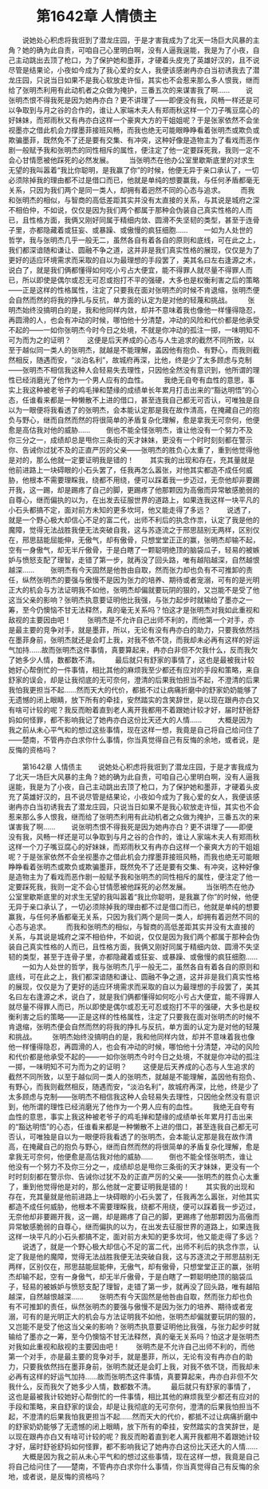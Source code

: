 # 　　第1642章 人情债主
　　说她处心积虑将我诳到了潜龙庄园，于是才害我成为了北天一场巨大风暴的主角？她的确为此自责，可咱自己心里明白啊，没有人逼我逞能，我是为了小夜，自己主动跳出去顶了枪口，为了保护她和墨菲，才硬着头皮充了英雄好汉的，且不说尽管是结果论，小夜如今成为了我心爱的女人，我便该感谢冉亦白当初诱我去了潜龙庄园，只说当日如果不是我心软放走许恒，其实也不会惹来那么多人恨我，继而给了张明杰利用有此动机者之众做为掩护，三番五次的来谋害我了啊……
　　说张明杰恨不得我死是因为她冉亦白？更不讲理了——即便没有我，风畅一样还是可以争取到与月之谷的合作的，谁让人家端木夫人有郑雨秋这样一个刀子嘴豆腐心的好妹妹，而郑雨秋又有冉亦白这样一个豪爽大方的干姐姐呢？于是张家依然不会坐视墨亦之借此机会力撑墨菲接班风畅，而我也绝无可能眼睁睁看着张明杰或欺负或欺骗墨菲，既然免不了还是要有交集、有冲突，这种好像是造物主为了看戏而恶作剧一般赋予我和张明杰的同性相斥的属性，便注定了他一定要踩死我，我则一定不会心甘情愿被他踩死的必然发展。
　　当张明杰在他办公室里歇斯底里的对求生无望的我叫嚣着“我比你聪明，是我赢了你”的时候，他便无异于亲口承认了，一切必须除掉我的理由都不过是借口而已，他就是单纯的想要赢我，与任何矛盾都毫无关系，只因为我们两个是同一类人，却拥有着迥然不同的心态与追求。
　　而我和张明杰的相似，与智商的高低差距其实并没有太直接的关系，与其说是城府之深不相伯仲，不如说，仅仅是因为我们两个都属于那种会伪装自己真实性格的人而已，且性格方面，我俩又刚好同属于精细内敛、圆滑不失坚韧的类型，甚至于连骨子里，亦都隐藏着或狂妄、或暴躁、或傲慢的疯狂细胞……
　　一如为人处世的哲学，我与张明杰几乎一般无二，虽然各自有着各自的原则和底线，可在此之上，我们都深谙随和谦让、圆融不争之道，这并非是我们真实性格的展现，仅仅是为了更好的适应环境需求而采取的自以为最理想的手段罢了，美其名曰左右逢源之术，说白了，就是我们俩都懂得如何吃小亏占大便宜，能不得罪人就尽量不得罪人而已，所以即使是偶尔或忍无可忍或抱打不平的强硬，大多也是权衡利害之后的策略——正是这样的性格属性，注定了只要我在面对张明杰的时候不肯退缩，张明杰便会自然而然的将我的挣扎与反抗，单方面的认定为是对他的轻蔑和挑战。
　　张明杰始终没搞明白的是，我和他同样内敛，却并不意味着我也像他一样懂得隐忍，再圆滑的人，也会有冲动的时候，哪怕他十分清楚，冲动的风险和代价都是他承受不起的——一如你张明杰今时今日之处境，不就是你冲动的孤注一掷，一味明知不可为而为之的证明？
　　这便是后天养成的心态与人生追求的截然不同所致，以至于越似同一类人的张明杰，就越是不能理解，盖因他有抱负、有野心，而我则截然相反，随遇而安，“淡泊名利”，故城府再深，比他，终是少了太多顾虑与克制——张明杰不相信我这种人会轻易失去理性，只因他全然没有意识到，他所谓的理性已经消磨光了他作为一个男人应有的血性。
　　我绝无自夸有血性的意思，事实上我这种被老爷子的鸡毛掸和楚缘的成绩单长年累月打击出来的“豁达明悟”的心态，任谁看来都是一种懒散不上进的借口，甚至连我自己都无可否认，可唯独是自以为一眼便将我看透了的张明杰，会本能认定那是我在故作清高，在掩藏自己的抱负与野心，继而自然而然的将很简单的矛盾复杂化理解，愈是拿我无可奈何，他便愈是高估我对他的威胁……
　　倒也不能全怪张明杰，谁让他没有一个努力不及你三分之一，成绩却总是甩你三条街的天才妹妹，更没有一个时时刻刻都在警示你、告诫你过犹不及的正直严厉的父亲——张明杰的胜负心太重了，重到他觉得他是对的，那么他就一定要证明我是错的！
　　其实我的出现和存在，充其量就是他前进路上一块碍眼的小石头罢了，任我再怎么嚣张，对他其实都造不成任何威胁，他根本不需要理睬我，绕都不用绕，便可以踩着我一步迈过，无奈他却非要踢开我，这一踢，却是踢疼了自己的脚，更踢疼了他那颗因为高傲而异常敏感脆弱的自尊心，继而偏执的以为，在出发去征服世界的道路上，如果连我这样一块平凡的小石头都搞不定，面对前方未知的更多坎坷，他又能走得了多远？
　　说透了，就是一个野心极大却信心不足的富二代，出师不利后的执念作祟，认定了我是他的魔障，觉得无法战胜我便无法突破自我，这与苏逐流之于邢思喆别无两样，区别仅在，邢思喆能屈能伸，无傲气，却有傲骨，只想堂堂正正的赢，张明杰却输不起，空有一身傲气，却无半斤傲骨，于是白瞎了一颗聪明绝顶的脑袋瓜子，轻易的被嫉妒与愤怒支配了理智，走错了第一步，就再没了回头路，唯有越陷越深，自然越恨越深……
　　张明杰有今天固然是他咎由自取，然而张力却也负有不可推卸的责任，纵然张明杰的要强与傲慢不是因为张力的培养、期待或者宠溺，可有的是光明正大的机会与方法证明我不如他，张明杰却偏就要玩阴的狠的，又岂能不是受了他这当父亲的影响？张明杰执意要证明他比我强，与张力起步时就输给了墨亦之一筹，至今仍懊恼不甘无法释然，真的毫无关系吗？怕这才是张明杰对我如此重视和敌视的主要因由吧！
　　张明杰是不允许自己出师不利的，而他第一个对手，亦是最主要的竞争对手，就是墨菲，所以，无论有没有冉亦白的助力，只要我依然挡在墨菲身前，张明杰就还是会盯上我，对我不依不饶，而我却未必再有这样的好运气加持……故而张明杰这件事情，真要算起来，冉亦白非但不欠我什么，反而我欠了她多少人情，数都数不清。
　　最后就只有舒家的事情了，这也是最被我计较她好心帮倒忙的一件事情，相比其他的麻烦我至少都还有应对的手段和策略，来自舒家的误会，却是让我彻底的无可奈何，澄清的后果我怕担当不起，不澄清的后果我怕我更担当不起……然而天大的代价，都抵不过让病痛折磨中的舒家奶奶能够了无遗憾的闭上眼睛，放下所有的牵挂，安然踏实的含笑辞世，是以现在跟冉亦白又有啥可计较的呢？我反而盼着直到老人离开我都用不着跟她计较才好，届时舒爸舒妈如何怪罪，都不影响我记了她冉亦白这份比天还大的人情……
　　大概是因为我之前从未心平气和的想过这些事情，现在这样一想，我竟是自己将自己给问住了——楚南，不管冉亦白求你什么事情，你当真觉得自己有反悔的余地，或者说，是反悔的资格吗？

　　第1642章 人情债主
　　说她处心积虑将我诳到了潜龙庄园，于是才害我成为了北天一场巨大风暴的主角？她的确为此自责，可咱自己心里明白啊，没有人逼我逞能，我是为了小夜，自己主动跳出去顶了枪口，为了保护她和墨菲，才硬着头皮充了英雄好汉的，且不说尽管是结果论，小夜如今成为了我心爱的女人，我便该感谢冉亦白当初诱我去了潜龙庄园，只说当日如果不是我心软放走许恒，其实也不会惹来那么多人恨我，继而给了张明杰利用有此动机者之众做为掩护，三番五次的来谋害我了啊……
　　说张明杰恨不得我死是因为她冉亦白？更不讲理了——即便没有我，风畅一样还是可以争取到与月之谷的合作的，谁让人家端木夫人有郑雨秋这样一个刀子嘴豆腐心的好妹妹，而郑雨秋又有冉亦白这样一个豪爽大方的干姐姐呢？于是张家依然不会坐视墨亦之借此机会力撑墨菲接班风畅，而我也绝无可能眼睁睁看着张明杰或欺负或欺骗墨菲，既然免不了还是要有交集、有冲突，这种好像是造物主为了看戏而恶作剧一般赋予我和张明杰的同性相斥的属性，便注定了他一定要踩死我，我则一定不会心甘情愿被他踩死的必然发展。
　　当张明杰在他办公室里歇斯底里的对求生无望的我叫嚣着“我比你聪明，是我赢了你”的时候，他便无异于亲口承认了，一切必须除掉我的理由都不过是借口而已，他就是单纯的想要赢我，与任何矛盾都毫无关系，只因为我们两个是同一类人，却拥有着迥然不同的心态与追求。
　　而我和张明杰的相似，与智商的高低差距其实并没有太直接的关系，与其说是城府之深不相伯仲，不如说，仅仅是因为我们两个都属于那种会伪装自己真实性格的人而已，且性格方面，我俩又刚好同属于精细内敛、圆滑不失坚韧的类型，甚至于连骨子里，亦都隐藏着或狂妄、或暴躁、或傲慢的疯狂细胞……
　　一如为人处世的哲学，我与张明杰几乎一般无二，虽然各自有着各自的原则和底线，可在此之上，我们都深谙随和谦让、圆融不争之道，这并非是我们真实性格的展现，仅仅是为了更好的适应环境需求而采取的自以为最理想的手段罢了，美其名曰左右逢源之术，说白了，就是我们俩都懂得如何吃小亏占大便宜，能不得罪人就尽量不得罪人而已，所以即使是偶尔或忍无可忍或抱打不平的强硬，大多也是权衡利害之后的策略——正是这样的性格属性，注定了只要我在面对张明杰的时候不肯退缩，张明杰便会自然而然的将我的挣扎与反抗，单方面的认定为是对他的轻蔑和挑战。
　　张明杰始终没搞明白的是，我和他同样内敛，却并不意味着我也像他一样懂得隐忍，再圆滑的人，也会有冲动的时候，哪怕他十分清楚，冲动的风险和代价都是他承受不起的——一如你张明杰今时今日之处境，不就是你冲动的孤注一掷，一味明知不可为而为之的证明？
　　这便是后天养成的心态与人生追求的截然不同所致，以至于越似同一类人的张明杰，就越是不能理解，盖因他有抱负、有野心，而我则截然相反，随遇而安，“淡泊名利”，故城府再深，比他，终是少了太多顾虑与克制——张明杰不相信我这种人会轻易失去理性，只因他全然没有意识到，他所谓的理性已经消磨光了他作为一个男人应有的血性。
　　我绝无自夸有血性的意思，事实上我这种被老爷子的鸡毛掸和楚缘的成绩单长年累月打击出来的“豁达明悟”的心态，任谁看来都是一种懒散不上进的借口，甚至连我自己都无可否认，可唯独是自以为一眼便将我看透了的张明杰，会本能认定那是我在故作清高，在掩藏自己的抱负与野心，继而自然而然的将很简单的矛盾复杂化理解，愈是拿我无可奈何，他便愈是高估我对他的威胁……
　　倒也不能全怪张明杰，谁让他没有一个努力不及你三分之一，成绩却总是甩你三条街的天才妹妹，更没有一个时时刻刻都在警示你、告诫你过犹不及的正直严厉的父亲——张明杰的胜负心太重了，重到他觉得他是对的，那么他就一定要证明我是错的！
　　其实我的出现和存在，充其量就是他前进路上一块碍眼的小石头罢了，任我再怎么嚣张，对他其实都造不成任何威胁，他根本不需要理睬我，绕都不用绕，便可以踩着我一步迈过，无奈他却非要踢开我，这一踢，却是踢疼了自己的脚，更踢疼了他那颗因为高傲而异常敏感脆弱的自尊心，继而偏执的以为，在出发去征服世界的道路上，如果连我这样一块平凡的小石头都搞不定，面对前方未知的更多坎坷，他又能走得了多远？
　　说透了，就是一个野心极大却信心不足的富二代，出师不利后的执念作祟，认定了我是他的魔障，觉得无法战胜我便无法突破自我，这与苏逐流之于邢思喆别无两样，区别仅在，邢思喆能屈能伸，无傲气，却有傲骨，只想堂堂正正的赢，张明杰却输不起，空有一身傲气，却无半斤傲骨，于是白瞎了一颗聪明绝顶的脑袋瓜子，轻易的被嫉妒与愤怒支配了理智，走错了第一步，就再没了回头路，唯有越陷越深，自然越恨越深……
　　张明杰有今天固然是他咎由自取，然而张力却也负有不可推卸的责任，纵然张明杰的要强与傲慢不是因为张力的培养、期待或者宠溺，可有的是光明正大的机会与方法证明我不如他，张明杰却偏就要玩阴的狠的，又岂能不是受了他这当父亲的影响？张明杰执意要证明他比我强，与张力起步时就输给了墨亦之一筹，至今仍懊恼不甘无法释然，真的毫无关系吗？怕这才是张明杰对我如此重视和敌视的主要因由吧！
　　张明杰是不允许自己出师不利的，而他第一个对手，亦是最主要的竞争对手，就是墨菲，所以，无论有没有冉亦白的助力，只要我依然挡在墨菲身前，张明杰就还是会盯上我，对我不依不饶，而我却未必再有这样的好运气加持……故而张明杰这件事情，真要算起来，冉亦白非但不欠我什么，反而我欠了她多少人情，数都数不清。
　　最后就只有舒家的事情了，这也是最被我计较她好心帮倒忙的一件事情，相比其他的麻烦我至少都还有应对的手段和策略，来自舒家的误会，却是让我彻底的无可奈何，澄清的后果我怕担当不起，不澄清的后果我怕我更担当不起……然而天大的代价，都抵不过让病痛折磨中的舒家奶奶能够了无遗憾的闭上眼睛，放下所有的牵挂，安然踏实的含笑辞世，是以现在跟冉亦白又有啥可计较的呢？我反而盼着直到老人离开我都用不着跟她计较才好，届时舒爸舒妈如何怪罪，都不影响我记了她冉亦白这份比天还大的人情……
　　大概是因为我之前从未心平气和的想过这些事情，现在这样一想，我竟是自己将自己给问住了——楚南，不管冉亦白求你什么事情，你当真觉得自己有反悔的余地，或者说，是反悔的资格吗？
